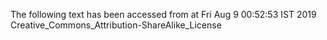 The following text has been accessed from at Fri Aug 9 00:52:53 IST 2019
Creative_Commons_Attribution-ShareAlike_License
